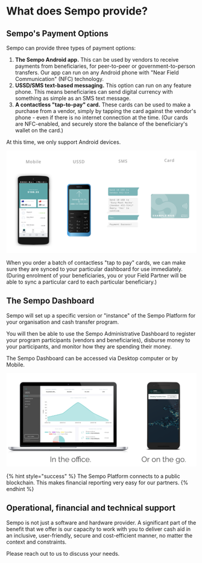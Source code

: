 # What does Sempo provide?

## Sempo's Payment Options 

Sempo can provide three types of payment options:

1. **The Sempo Android app.** This can be used by vendors to receive payments from beneficiaries, for peer-to-peer or government-to-person transfers. Our app can run on any Android phone with "Near Field Communication" \(NFC\) technology. 
2. **USSD/SMS text-based messaging.** This option can run on any feature phone. This means beneficiaries can send digital currency with something as simple as an SMS text message.
3. **A contactless "tap-to-pay" card.** These cards can be used to make a purchase from a vendor, simply by tapping the card against the vendor's phone - even if there is no internet connection at the time. \(Our cards are NFC-enabled, and securely store the balance of the beneficiary's wallet on the card.\)

At this time, we only support Android devices. 

![Sempo&apos;s payment options](../../../.gitbook/assets/image%20%281%29.png)

When you order a batch of contactless "tap to pay" cards, we can make sure they are synced to your particular dashboard for use immediately. \(During enrolment of your beneficiaries, you or your Field Partner will be able to sync a particular card to each particular beneficiary.\) 

## The Sempo Dashboard 

Sempo will set up a specific version or "instance" of the Sempo Platform for your organisation and cash transfer program.

You will then be able to use the Sempo Administrative Dashboard to register your program participants \(vendors and beneficiaries\), disburse money to your participants, and monitor how they are spending their money. 

The Sempo Dashboard can be accessed via Desktop computer or by Mobile.

![Sempo Dashboard](../../../.gitbook/assets/1edoqgoylyzpih2kbpcknkpdevuofyx3e182kdv57c77vqvhi.png)

{% hint style="success" %}
The Sempo Platform connects to a public blockchain. This makes financial reporting very easy for our partners.
{% endhint %}

## Operational, financial and technical support 

Sempo is not just a software and hardware provider. A significant part of the benefit that we offer is our capacity to work with you to deliver cash aid in an inclusive, user-friendly, secure and cost-efficient manner, no matter the context and constraints.

Please reach out to us to discuss your needs.


